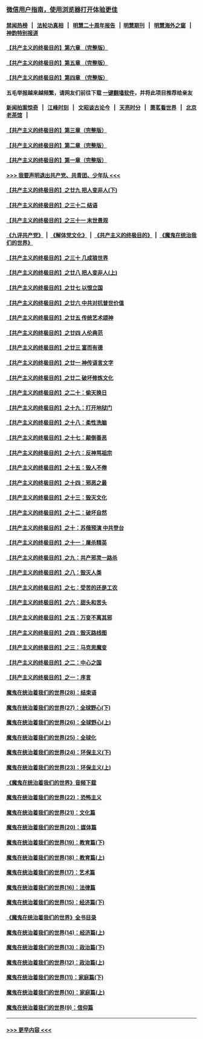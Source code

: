 ### [微信用户指南，使用浏览器打开体验更佳](https://github.com/gfw-breaker/banned-news1/blob/master/indexes/wechat-guide.md?t=0)
#### [禁闻热榜](热点新闻.md?t=0)  &nbsp;&nbsp;|&nbsp;&nbsp; [法轮功真相](https://github.com/gfw-breaker/truth/blob/master/README.md?t=0) &nbsp;&nbsp;|&nbsp;&nbsp; [明慧二十周年报告](https://github.com/gfw-breaker/mh-reports/blob/master/README.md?t=0) &nbsp;&nbsp;|&nbsp;&nbsp;[明慧期刊](https://github.com/gfw-breaker/mh-qikan) &nbsp;&nbsp;|&nbsp;&nbsp; [明慧海外之窗](https://github.com/gfw-breaker/mh-news/blob/master/README.md?t=0) &nbsp;&nbsp;|&nbsp;&nbsp; [神韵特别报道](https://github.com/gfw-breaker/mh-news/blob/master/shenyun.md?t=0)
#### [【共产主义的终极目的】第六章 （完整版）](../pages/nsc422/n11428913.md?t=02041055) 
#### [【共产主义的终极目的】第五章 （完整版）](../pages/nsc422/n11428912.md?t=02041055) 
#### [【共产主义的终极目的】第四章 （完整版）](../pages/nsc422/n11428907.md?t=02041055) 
#### 五毛举报越来越频繁，请网友们前往下载 [一键翻墙软件](https://github.com/gfw-breaker/ssr-accounts)，并将此项目推荐给亲友
#### [新闻拍案惊奇](https://github.com/gfw-breaker/banned-news1/blob/master/pages/link4.md) &nbsp;&nbsp;|&nbsp;&nbsp; [江峰时刻](https://github.com/gfw-breaker/banned-news1/blob/master/pages/link4.md) &nbsp;&nbsp;|&nbsp;&nbsp; [文昭谈古论今](https://github.com/gfw-breaker/banned-news1/blob/master/pages/link4.md) &nbsp;&nbsp;|&nbsp;&nbsp; [天亮时分](https://github.com/gfw-breaker/banned-news1/blob/master/pages/link4.md) &nbsp;&nbsp;|&nbsp;&nbsp; [萧茗看世界](https://github.com/gfw-breaker/banned-news1/blob/master/pages/link4.md) &nbsp;&nbsp;|&nbsp;&nbsp; [北京老茶馆](https://github.com/gfw-breaker/banned-news1/blob/master/pages/link4.md) &nbsp;&nbsp;|&nbsp;&nbsp; 
#### [【共产主义的终极目的】第三章（完整版）](../pages/nsc422/n11428848.md?t=02041055) 
#### [【共产主义的终极目的】第二章（完整版）](../pages/nsc422/n11428831.md?t=02041055) 
#### [【共产主义的终极目的】第一章（完整版）](../pages/nsc422/n11417651.md?t=02041055) 
#### [>>> 我要声明退出共产党、共青团、少年队 <<<](https://github.com/begood0513/goodnews/blob/master/quit/letter.md) 
#### [【共产主义的终极目的】之廿九 把人变非人(下)](../pages/nsc422/n11344140.md?t=02041055) 
#### [【共产主义的终极目的】之三十二 结语](../pages/nsc422/n11360535.md?t=02041055) 
#### [【共产主义的终极目的】之三十一 末世景观](../pages/nsc422/n11351129.md?t=02041055) 
#### [《九评共产党》](https://github.com/begood0513/9ping.md/blob/master/README.md) &nbsp;|&nbsp; [《解体党文化》](../../../../jtdwh.md/blob/master/README.md)  &nbsp;|&nbsp; [《共产主义的终极目的》](../../../../gczydzjmd.md/blob/master/README.md) &nbsp;|&nbsp; [《魔鬼在统治我们的世界》](../../../../mgztzwmdsj.md/blob/master/README.md) 
#### [【共产主义的终极目的】之三十 几成狼世界](../pages/nsc422/n11348280.md?t=02041055) 
#### [【共产主义的终极目的】之廿八 把人变非人(上)](../pages/nsc422/n11340492.md?t=02041055) 
#### [【共产主义的终极目的】之廿七 以恨立国](../pages/nsc422/n11336944.md?t=02041055) 
#### [【共产主义的终极目的】之廿六 中共对抗普世价值](../pages/nsc422/n11324785.md?t=02041055) 
#### [【共产主义的终极目的】之廿五 传统艺术颂神](../pages/nsc422/n11296396.md?t=02041055) 
#### [【共产主义的终极目的】之廿四 人伦典范](../pages/nsc422/n11296397.md?t=02041055) 
#### [【共产主义的终极目的】之廿三 富而有德](../pages/nsc422/n11283598.md?t=02041055) 
#### [【共产主义的终极目的】之廿一 神传语言文字](../pages/nsc422/n11263265.md?t=02041055) 
#### [【共产主义的终极目的】之廿二 破坏修炼文化](../pages/nsc422/n11245728.md?t=02041055) 
#### [【共产主义的终极目的】之二十：偷天换日](../pages/nsc422/n11238846.md?t=02041055) 
#### [【共产主义的终极目的】之十九：打开地狱门](../pages/nsc422/n11206376.md?t=02041055) 
#### [【共产主义的终极目的】之十八：柔性洗脑](../pages/nsc422/n11199994.md?t=02041055) 
#### [【共产主义的终极目的】之十七：颠倒善恶](../pages/nsc422/n11179782.md?t=02041055) 
#### [【共产主义的终极目的】之十六：反神骂祖宗](../pages/nsc422/n11166798.md?t=02041055) 
#### [【共产主义的终极目的】之十五：毁人不倦](../pages/nsc422/n11166792.md?t=02041055) 
#### [【共产主义的终极目的】之十四：邪恶之最](../pages/nsc422/n11150249.md?t=02041055) 
#### [【共产主义的终极目的】之十三：毁灭文化](../pages/nsc422/n11135227.md?t=02041055) 
#### [【共产主义的终极目的】之十二：破坏自然](../pages/nsc422/n11135214.md?t=02041055) 
#### [【共产主义的终极目的】之十：苏俄预演 中共登台](../pages/nsc422/n11118424.md?t=02041055) 
#### [【共产主义的终极目的】之十一：屠杀精英](../pages/nsc422/n11118442.md?t=02041055) 
#### [【共产主义的终极目的】之九：共产邪灵一路杀](../pages/nsc422/n11114139.md?t=02041055) 
#### [【共产主义的终极目的】之八：毁灭人类](../pages/nsc422/n11108503.md?t=02041055) 
#### [【共产主义的终极目的】之七：受苦的还是工农](../pages/nsc422/n11101809.md?t=02041055) 
#### [【共产主义的终极目的】之六：甜头和苦头](../pages/nsc422/n11096971.md?t=02041055) 
#### [【共产主义的终极目的】之五：万变不离其邪](../pages/nsc422/n11091285.md?t=02041055) 
#### [【共产主义的终极目的】之四：毁灭路线图](../pages/nsc422/n11086284.md?t=02041055) 
#### [【共产主义的终极目的】之三：马克思魔变](../pages/nsc422/n11061941.md?t=02041055) 
#### [【共产主义的终极目的】之二：中心之国](../pages/nsc422/n11047728.md?t=02041055) 
#### [【共产主义的终极目的】之一：序言](../pages/nsc422/n11086077.md?t=02041055) 
#### [魔鬼在统治着我们的世界(28)：结束语](../pages/nsc422/n10936246.md?t=02041055) 
#### [魔鬼在统治着我们的世界(27)：全球野心(下)](../pages/nsc422/n10928319.md?t=02041055) 
#### [魔鬼在统治着我们的世界(26)：全球野心(上)](../pages/nsc422/n10900318.md?t=02041055) 
#### [魔鬼在统治着我们的世界(25)：全球化](../pages/nsc422/n10788205.md?t=02041055) 
#### [魔鬼在统治着我们的世界(24)：环保主义(下)](../pages/nsc422/n10695307.md?t=02041055) 
#### [魔鬼在统治着我们的世界(23)：环保主义(上)](../pages/nsc422/n10688613.md?t=02041055) 
#### [《魔鬼在统治着我们的世界》音频下载](../pages/nsc422/n10635553.md?t=02041055) 
#### [魔鬼在统治着我们的世界(22)：恐怖主义](../pages/nsc422/n10614727.md?t=02041055) 
#### [魔鬼在统治着我们的世界(21)：文化篇](../pages/nsc422/n10597706.md?t=02041055) 
#### [魔鬼在统治着我们的世界(20)：媒体篇](../pages/nsc422/n10586579.md?t=02041055) 
#### [魔鬼在统治着我们的世界(19)：教育篇(下)](../pages/nsc422/n10564808.md?t=02041055) 
#### [魔鬼在统治着我们的世界(18)：教育篇(上)](../pages/nsc422/n10526970.md?t=02041055) 
#### [魔鬼在统治着我们的世界(17)：艺术篇](../pages/nsc422/n10499093.md?t=02041055) 
#### [魔鬼在统治着我们的世界(16)：法律篇](../pages/nsc422/n10485969.md?t=02041055) 
#### [魔鬼在统治着我们的世界(15)：经济篇(下)](../pages/nsc422/n10469975.md?t=02041055) 
#### [《魔鬼在统治着我们的世界》全书目录](../pages/nsc422/n10464261.md?t=02041055) 
#### [魔鬼在统治着我们的世界(14)：经济篇(上)](../pages/nsc422/n10457370.md?t=02041055) 
#### [魔鬼在统治着我们的世界(13)：政治篇(下)](../pages/nsc422/n10448270.md?t=02041055) 
#### [魔鬼在统治着我们的世界(12)：政治篇(上)](../pages/nsc422/n10444576.md?t=02041055) 
#### [魔鬼在统治着我们的世界(11)：家庭篇(下)](../pages/nsc422/n10440961.md?t=02041055) 
#### [魔鬼在统治着我们的世界(10)：家庭篇(上)](../pages/nsc422/n10435448.md?t=02041055) 
#### [魔鬼在统治着我们的世界(9)：信仰篇](../pages/nsc422/n10432159.md?t=02041055) 

----
#### [ >>> 更早内容 <<< ](../indexes/nsc422-earlier.md)
